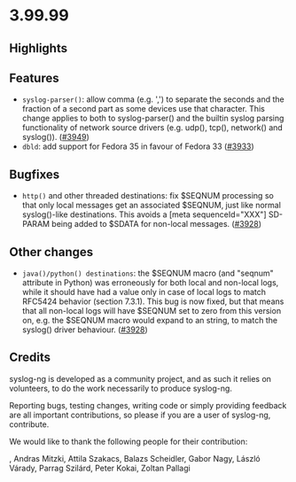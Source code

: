 3.99.99
=======

## Highlights

<Fill this block manually from the blocks below>

## Features

  * `syslog-parser()`: allow comma (e.g. ',') to separate the seconds and the fraction of a
    second part as some devices use that character. This change applies to both
    to syslog-parser() and the builtin syslog parsing functionality of network
    source drivers (e.g. udp(), tcp(), network() and syslog()).
    ([#3949](https://github.com/syslog-ng/syslog-ng/pull/3949))
  * `dbld`: add support for Fedora 35 in favour of Fedora 33
    ([#3933](https://github.com/syslog-ng/syslog-ng/pull/3933))

## Bugfixes

  * `http()` and other threaded destinations: fix $SEQNUM processing so that
    only local messages get an associated $SEQNUM, just like normal
    syslog()-like destinations.  This avoids a [meta sequenceId="XXX"] SD-PARAM
    being added to $SDATA for non-local messages.
    ([#3928](https://github.com/syslog-ng/syslog-ng/pull/3928))

## Other changes

  * `java()/python() destinations`: the $SEQNUM macro (and "seqnum" attribute in
    Python) was erroneously for both local and non-local logs, while it should
    have had a value only in case of local logs to match RFC5424 behavior
    (section 7.3.1).  This bug is now fixed, but that means that all non-local
    logs will have $SEQNUM set to zero from this version on, e.g.  the $SEQNUM
    macro would expand to an string, to match the syslog() driver behaviour.
    ([#3928](https://github.com/syslog-ng/syslog-ng/pull/3928))

## Credits

syslog-ng is developed as a community project, and as such it relies
on volunteers, to do the work necessarily to produce syslog-ng.

Reporting bugs, testing changes, writing code or simply providing
feedback are all important contributions, so please if you are a user
of syslog-ng, contribute.

We would like to thank the following people for their contribution:

, Andras Mitzki, Attila Szakacs, Balazs Scheidler, Gabor Nagy,
László Várady, Parrag Szilárd, Peter Kokai, Zoltan Pallagi
